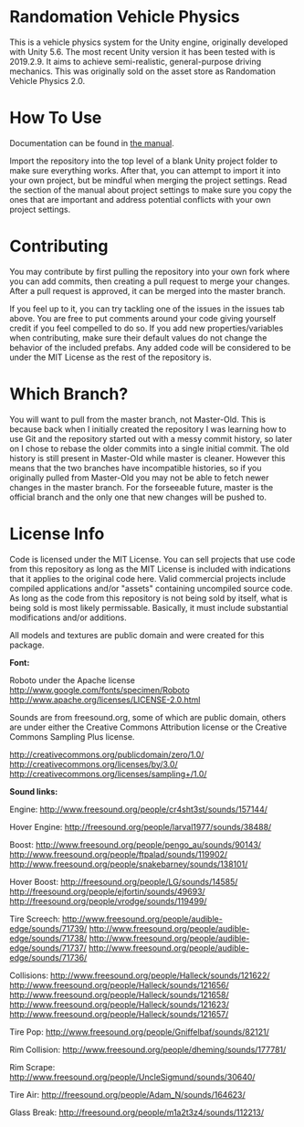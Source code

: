 # Randomation Vehicle Physics
This is a vehicle physics system for the Unity engine, originally developed with Unity 5.6. The most recent Unity version it has been tested with is 2019.2.9. It aims to achieve semi-realistic, general-purpose driving mechanics. This was originally sold on the asset store as Randomation Vehicle Physics 2.0.

# How To Use

Documentation can be found in [the manual](Assets/RVP_Manual.pdf).

Import the repository into the top level of a blank Unity project folder to make sure everything works. After that, you can attempt to import it into your own project, but be mindful when merging the project settings. Read the section of the manual about project settings to make sure you copy the ones that are important and address potential conflicts with your own project settings.

# Contributing
You may contribute by first pulling the repository into your own fork where you can add commits, then creating a pull request to merge your changes. After a pull request is approved, it can be merged into the master branch.

If you feel up to it, you can try tackling one of the issues in the issues tab above. You are free to put comments around your code giving yourself credit if you feel compelled to do so. If you add new properties/variables when contributing, make sure their default values do not change the behavior of the included prefabs. Any added code will be considered to be under the MIT License as the rest of the repository is.

# Which Branch?
You will want to pull from the master branch, not Master-Old. This is because back when I initially created the repository I was learning how to use Git and the repository started out with a messy commit history, so later on I chose to rebase the older commits into a single initial commit. The old history is still present in Master-Old while master is cleaner. However this means that the two branches have incompatible histories, so if you originally pulled from Master-Old you may not be able to fetch newer changes in the master branch. For the forseeable future, master is the official branch and the only one that new changes will be pushed to.

# License Info

Code is licensed under the MIT License. You can sell projects that use code from this repository as long as the MIT License is included with indications that it applies to the original code here. Valid commercial projects include compiled applications and/or "assets" containing uncompiled source code. As long as the code from this repository is not being sold by itself, what is being sold is most likely permissable. Basically, it must include substantial modifications and/or additions.

All models and textures are public domain and were created for this package.

**Font:**

Roboto under the Apache license
http://www.google.com/fonts/specimen/Roboto
http://www.apache.org/licenses/LICENSE-2.0.html

Sounds are from freesound.org, some of which are public domain, others are under either the Creative Commons Attribution license or the Creative Commons Sampling Plus license.

http://creativecommons.org/publicdomain/zero/1.0/
http://creativecommons.org/licenses/by/3.0/
http://creativecommons.org/licenses/sampling+/1.0/

**Sound links:**

Engine: http://www.freesound.org/people/cr4sht3st/sounds/157144/

Hover Engine: http://freesound.org/people/larval1977/sounds/38488/

Boost: http://www.freesound.org/people/pengo_au/sounds/90143/
http://www.freesound.org/people/ftpalad/sounds/119902/
http://www.freesound.org/people/snakebarney/sounds/138101/

Hover Boost:
http://freesound.org/people/LG/sounds/14585/
http://freesound.org/people/ejfortin/sounds/49693/
http://freesound.org/people/vrodge/sounds/119499/

Tire Screech: http://www.freesound.org/people/audible-edge/sounds/71739/
http://www.freesound.org/people/audible-edge/sounds/71738/
http://www.freesound.org/people/audible-edge/sounds/71737/
http://www.freesound.org/people/audible-edge/sounds/71736/

Collisions: http://www.freesound.org/people/Halleck/sounds/121622/
http://www.freesound.org/people/Halleck/sounds/121656/
http://www.freesound.org/people/Halleck/sounds/121658/
http://www.freesound.org/people/Halleck/sounds/121623/
http://www.freesound.org/people/Halleck/sounds/121657/

Tire Pop: http://www.freesound.org/people/Gniffelbaf/sounds/82121/

Rim Collision: http://www.freesound.org/people/dheming/sounds/177781/

Rim Scrape: http://www.freesound.org/people/UncleSigmund/sounds/30640/

Tire Air: http://freesound.org/people/Adam_N/sounds/164623/

Glass Break: http://freesound.org/people/m1a2t3z4/sounds/112213/
